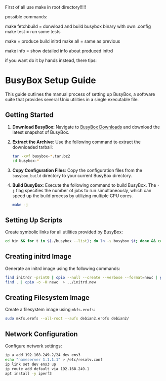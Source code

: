 



First of all use make in root directory!!!!!

possible commands:

make fetchbuild  = donwload and build busybox binary with own .config
make test        = run some tests

make             = produce build initrd
make all         = same as previous

make info        = show detailed info about produced initrd


if you want do it by hands instead, there tips:


# BusyBox Setup Guide

This guide outlines the manual process of setting up BusyBox, a software suite that provides several Unix utilities in a single executable file.

## Getting Started

1. **Download BusyBox**: Navigate to [BusyBox Downloads](https://www.busybox.net/downloads/busybox-snapshot.tar.bz2) and download the latest snapshot of BusyBox.

2. **Extract the Archive**: Use the following command to extract the downloaded tarball:
    ```bash
    tar -xvf busybox-*.tar.bz2
    cd busybox-*
    ```

3. **Copy Configuration Files**: Copy the configuration files from the `busybox_build` directory to your current BusyBox directory.

4. **Build BusyBox**: Execute the following command to build BusyBox. The `-j` flag specifies the number of jobs to run simultaneously, which can speed up the build process by utilizing multiple CPU cores.
    ```bash
    make -j
    ```

## Setting Up Scripts

Create symbolic links for all utilities provided by BusyBox:
```bash
cd bin && for t in $(./busybox --list); do ln -s busybox $t; done && cd -
```

## Creating initrd Image

Generate an initrd image using the following commands:
```bash
find initrd/ -print0 | cpio --null --create --verbose --format=newc | gzip --best > ./test-initramfs.cpio.gz
find . | cpio -o -H newc  > ../initrd.new
```

## Creating Filesystem Image

Create a filesystem image using `mkfs.erofs`:
```bash
sudo mkfs.erofs --all-root --aufs debian2.erofs debian2/
```

## Network Configuration

Configure network settings:
```bash
ip a add 192.168.249.2/24 dev ens3
echo "nameserver 1.1.1.1" > /etc/resolv.conf
ip link set dev ens3 up
ip route add default via 192.168.249.1
apt install -y iperf3
```

